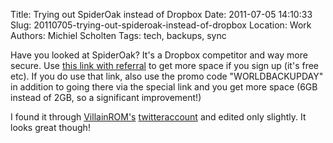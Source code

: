 Title: Trying out SpiderOak instead of Dropbox
Date: 2011-07-05 14:10:33
Slug: 20110705-trying-out-spideroak-instead-of-dropbox
Location: Work
Authors: Michiel Scholten
Tags: tech, backups, sync

<p>Have you looked at SpiderOak? It's a Dropbox competitor and way more secure. Use <a href="https://spideroak.com/signup/referral/6cf5f2c31a681e421886f88de05cda39/">this link with referral</a> to get more space if you sign up (it's free etc). If you do use that link, also use the promo code "WORLDBACKUPDAY" in addition to going there via the special link and you get more space (6GB instead of 2GB, so a significant improvement!)</p>

<p>I found it through <a href="https://twitter.com/#!/VillainROM/statuses/88191312620306432">VillainROM's</a> <a href="https://twitter.com/#!/VillainROM/statuses/88191686693486592">twitteraccount</a> and edited only slightly. It looks great though!</p>
